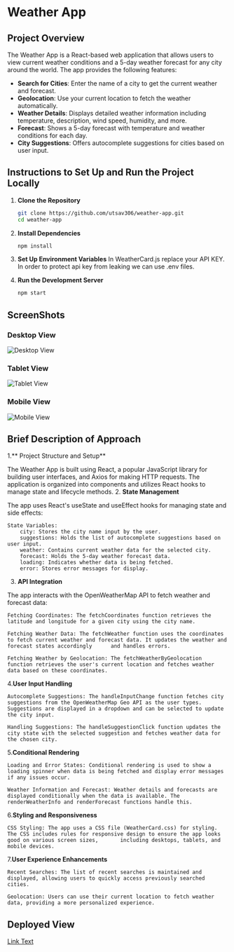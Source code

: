 # Weather App

## Project Overview

The Weather App is a React-based web application that allows users to view current weather conditions and a 5-day weather forecast for any city around the world. The app provides the following features:

- **Search for Cities**: Enter the name of a city to get the current weather and forecast.
- **Geolocation**: Use your current location to fetch the weather automatically.
- **Weather Details**: Displays detailed weather information including temperature, description, wind speed, humidity, and more.
- **Forecast**: Shows a 5-day forecast with temperature and weather conditions for each day.
- **City Suggestions**: Offers autocomplete suggestions for cities based on user input.

## Instructions to Set Up and Run the Project Locally

1. **Clone the Repository**
   
   ```bash
   git clone https://github.com/utsav306/weather-app.git
   cd weather-app
2. **Install Dependencies**
      ```bash
     npm install

3. **Set Up Environment Variables**
       In WeatherCard.js replace your API KEY. In order to protect api key from leaking we can use .env files.
4. **Run the Development Server**
      ```bash
      npm start
## ScreenShots

### Desktop View
![Desktop View](screenshots/desktop-view.jpg)

### Tablet View
![Tablet View](screenshots/tablet-view.jpg)

### Mobile View
![Mobile View](screenshots/mobile-view.jpg)
## Brief Description of Approach
1.** Project Structure and Setup**

The Weather App is built using React, a popular JavaScript library for building user interfaces, and Axios for making HTTP requests. The application is organized into components and utilizes React hooks to manage state and lifecycle methods.
2. **State Management**

The app uses React's useState and useEffect hooks for managing state and side effects:

    State Variables:
        city: Stores the city name input by the user.
        suggestions: Holds the list of autocomplete suggestions based on user input.
        weather: Contains current weather data for the selected city.
        forecast: Holds the 5-day weather forecast data.
        loading: Indicates whether data is being fetched.
        error: Stores error messages for display.

3. **API Integration**

The app interacts with the OpenWeatherMap API to fetch weather and forecast data:

    Fetching Coordinates: The fetchCoordinates function retrieves the latitude and longitude for a given city using the city name.

    Fetching Weather Data: The fetchWeather function uses the coordinates to fetch current weather and forecast data. It updates the weather and forecast states accordingly      and handles errors.

    Fetching Weather by Geolocation: The fetchWeatherByGeolocation function retrieves the user's current location and fetches weather data based on these coordinates.

4.**User Input Handling**

    Autocomplete Suggestions: The handleInputChange function fetches city suggestions from the OpenWeatherMap Geo API as the user types. Suggestions are displayed in a dropdown and can be selected to update the city input.

    Handling Suggestions: The handleSuggestionClick function updates the city state with the selected suggestion and fetches weather data for the chosen city.

5.**Conditional Rendering**

    Loading and Error States: Conditional rendering is used to show a loading spinner when data is being fetched and display error messages if any issues occur.

    Weather Information and Forecast: Weather details and forecasts are displayed conditionally when the data is available. The renderWeatherInfo and renderForecast functions handle this.

6.**Styling and Responsiveness**

    CSS Styling: The app uses a CSS file (WeatherCard.css) for styling. The CSS includes rules for responsive design to ensure the app looks good on various screen sizes,       including desktops, tablets, and mobile devices.

7.**User Experience Enhancements**

    Recent Searches: The list of recent searches is maintained and displayed, allowing users to quickly access previously searched cities.

    Geolocation: Users can use their current location to fetch weather data, providing a more personalized experience.


## Deployed View

[Link Text](https://weatherappbyutsav.netlify.app/)